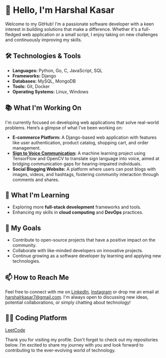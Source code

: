 # 👋 Hello, I'm Harshal Kasar

Welcome to my GitHub! I'm a passionate software developer with a keen interest in building solutions that make a difference. Whether it's a full-fledged web application or a small script, I enjoy taking on new challenges and continuously improving my skills.

## 🛠️ Technologies & Tools

- **Languages:** Python, Go, C, JavaScript, SQL
- **Frameworks:** Django
- **Databases:** MySQL, MongoDB
- **Tools:** Git, Docker
- **Operating Systems:** Linux, Windows

## 📚 What I'm Working On

I'm currently focused on developing web applications that solve real-world problems. Here’s a glimpse of what I’ve been working on:

- **E-commerce Platform:** A Django-based web application with features like user authentication, product catalog, shopping cart, and order management.
- **[Sign to Voice Communication](https://github.com/HarshalRKasar7/Sign-Language-Detection):** A machine learning project using TensorFlow and OpenCV to translate sign language into voice, aimed at bridging communication gaps for hearing-impaired individuals.
- **Social Blogging Website:** A platform where users can post blogs with images, videos, and hashtags, fostering community interaction through comments and shares.

## 🌱 What I'm Learning

- Exploring more **full-stack development** frameworks and tools.
- Enhancing my skills in **cloud computing** and **DevOps** practices.

## 🚀 My Goals

- Contribute to open-source projects that have a positive impact on the community.
- Collaborate with like-minded developers on innovative projects.
- Continue growing as a software developer by learning and applying new technologies.

## 📫 How to Reach Me

Feel free to connect with me on 
[LinkedIn](https://www.linkedin.com/in/harshalrkasar7/), 
[Instagram](https://www.instagram.com/harshalrkasar7/)
or drop me an email at harshalrkasar7@gmail.com. 
I'm always open to discussing new ideas, potential collaborations, or simply chatting about technology!

## 👨‍💻 Coding Platform

[LeetCode](https://leetcode.com/u/HarshalRKasar7/)


Thank you for visiting my profile. Don't forget to check out my repositories below. I’m excited to share my journey with you and look forward to contributing to the ever-evolving world of technology.


<!--
**HarshalRKasar7/HarshalRKasar7** is a ✨ _special_ ✨ repository because its `README.md` (this file) appears on your GitHub profile.

Here are some ideas to get you started:

- 🔭 I’m currently working on ...
- 🌱 I’m currently learning ...
- 👯 I’m looking to collaborate on ...
- 🤔 I’m looking for help with ...
- 💬 Ask me about ...
- 📫 How to reach me: ...
- 😄 Pronouns: ...
- ⚡ Fun fact: ...
-->
